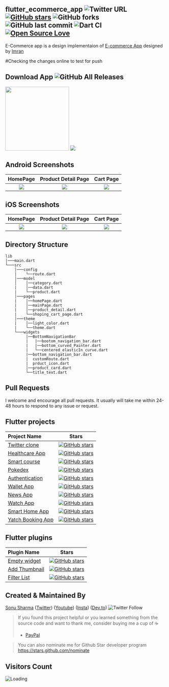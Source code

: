 ## flutter_ecommerce_app ![Twitter URL](https://img.shields.io/twitter/url?style=social&url=https%3A%2F%2Ftwitter.com%2Fthealphamerc) [![GitHub stars](https://img.shields.io/github/stars/Thealphamerc/flutter_ecommerce_app?style=social)](https://github.com/login?return_to=%2FTheAlphamerc%flutter_ecommerce_app) ![GitHub forks](https://img.shields.io/github/forks/TheAlphamerc/flutter_ecommerce_app?style=social) ![GitHub last commit](https://img.shields.io/github/last-commit/Thealphamerc/flutter_ecommerce_app) ![Dart CI](https://github.com/TheAlphamerc/flutter_ecommerce_app/workflows/Dart%20CI/badge.svg) [![Open Source Love](https://badges.frapsoft.com/os/v2/open-source.svg?v=103)](https://github.com/Thealphamerc/flutter_ecommerce_app)

E-Commerce app is a design implementaion of [E-commerce App](https://dribbble.com/shots/10446127-E-commerce-App-Exploration/attachments/2283107?mode=media) designed by [Imran](https://dribbble.com/Saif_Uddin_Imran)

#Checking the changes online to test for push

## Download App ![GitHub All Releases](https://img.shields.io/github/downloads/Thealphamerc/flutter_ecommerce_app/total?color=green)

<a href="https://github.com/TheAlphamerc/flutter_ecommerce_app/releases/download/v1.0.0/app-release.apk"><img src="https://playerzon.com/asset/download.png" width="200"></img></a>
<img src="https://cdn.dribbble.com/users/2432994/screenshots/10446127/media/fa0a9ce348e0bfa18b00ba2240543064.png"  />

## Android Screenshots

|                                                   HomePage                                                   |                                             Product Detail Page                                              |                                                  Cart Page                                                   |
| :----------------------------------------------------------------------------------------------------------: | :----------------------------------------------------------------------------------------------------------: | :----------------------------------------------------------------------------------------------------------: |
| ![](https://github.com/TheAlphamerc/flutter_ecommerce_app/blob/master/screenshots/screenshot_1.jpg?raw=true) | ![](https://github.com/TheAlphamerc/flutter_ecommerce_app/blob/master/screenshots/screenshot_2.jpg?raw=true) | ![](https://github.com/TheAlphamerc/flutter_ecommerce_app/blob/master/screenshots/screenshot_3.jpg?raw=true) |

## iOS Screenshots

|                                                     HomePage                                                     |                                               Product Detail Page                                                |                                                    Cart Page                                                     |
| :--------------------------------------------------------------------------------------------------------------: | :--------------------------------------------------------------------------------------------------------------: | :--------------------------------------------------------------------------------------------------------------: |
| ![](https://github.com/TheAlphamerc/flutter_ecommerce_app/blob/master/screenshots/screenshot_ios_1.png?raw=true) | ![](https://github.com/TheAlphamerc/flutter_ecommerce_app/blob/master/screenshots/screenshot_ios_2.png?raw=true) | ![](https://github.com/TheAlphamerc/flutter_ecommerce_app/blob/master/screenshots/screenshot_ios_3.png?raw=true) |

## Directory Structure

```
lib
│───main.dart
└───src
    │───config
    |    └──route.dart
    │───model
    │    │──category.dart
    |    │──data.dart
    |    └──product.dart
    │───pages
    |    │──homePage.dart
    |    │──mainPage.dart
    |    │──product_detail.dart
    |    └──shoping_cart_page.dart
    │───theme
    |    │──light_color.dart
    |    └──theme.dart
    └───widgets
         │──BottomNavigationBar
         |   |──bootom_navigation_bar.dart
         |   |──bottom_curved_Painter.dart
         |   └──centered_elasticIn_curve.dart
         |──bottom_navigation_bar.dart
         |  customRoute.dart
         |  prduct_icon.dart
         │──product_card.dart
         └──title_text.dart
```

## Pull Requests

I welcome and encourage all pull requests. It usually will take me within 24-48 hours to respond to any issue or request.

## Flutter projects

| Project Name                                                               | Stars                                                                                                                                                                                |
| :------------------------------------------------------------------------- | ------------------------------------------------------------------------------------------------------------------------------------------------------------------------------------ |
| [Twitter clone](https://github.com/TheAlphamerc/flutter_twitter_clone)     | [![GitHub stars](https://img.shields.io/github/stars/Thealphamerc/flutter_twitter_clone?style=social)](https://github.com/login?return_to=%2FTheAlphamerc%flutter_twitter_clone)     |
| [Healthcare App](https://github.com/TheAlphamerc/flutter_healthcare_app)   | [![GitHub stars](https://img.shields.io/github/stars/Thealphamerc/flutter_healthcare_app?style=social)](https://github.com/login?return_to=%2FTheAlphamerc%flutter_healthcare_app)   |
| [Smart course](https://github.com/TheAlphamerc/flutter_smart_course)       | [![GitHub stars](https://img.shields.io/github/stars/Thealphamerc/flutter_smart_course?style=social)](https://github.com/login?return_to=%2FTheAlphamerc%flutter_smart_course)       |
| [Pokedex](https://github.com/TheAlphamerc/flutter_pokedex)                 | [![GitHub stars](https://img.shields.io/github/stars/Thealphamerc/flutter_pokedex?style=social)](https://github.com/login?return_to=%2FTheAlphamerc%flutter_pokedex)                 |
| [Authentication](https://github.com/TheAlphamerc/flutter_login_signup)     | [![GitHub stars](https://img.shields.io/github/stars/Thealphamerc/flutter_login_signup?style=social)](https://github.com/login?return_to=%2FTheAlphamerc%flutter_login_signup)       |
| [Wallet App](https://github.com/TheAlphamerc/flutter_wallet_app)           | [![GitHub stars](https://img.shields.io/github/stars/Thealphamerc/flutter_wallet_app?style=social)](https://github.com/login?return_to=%2FTheAlphamerc%flutter_wallet_app)           |
| [News App](https://github.com/TheAlphamerc/flutter_news_app)               | [![GitHub stars](https://img.shields.io/github/stars/Thealphamerc/flutter_news_app?style=social)](https://github.com/login?return_to=%2FTheAlphamerc%flutter_news_app)               |
| [Watch App](https://github.com/TheAlphamerc/flutter_SoftUI_watchApp)       | [![GitHub stars](https://img.shields.io/github/stars/Thealphamerc/flutter_SoftUI_watchApp?style=social)](https://github.com/login?return_to=%2FTheAlphamerc%flutter_SoftUI_watchApp) |
| [Smart Home App](https://github.com/TheAlphamerc/flutter_smart_home_app)   | [![GitHub stars](https://img.shields.io/github/stars/Thealphamerc/flutter_smart_home_app?style=social)](https://github.com/login?return_to=%2FTheAlphamerc%flutter_smart_home_app)   |
| [Yatch Booking App](https://github.com/TheAlphamerc/flutter_yatch_booking) | [![GitHub stars](https://img.shields.io/github/stars/Thealphamerc/flutter_yatch_booking?style=social)](https://github.com/login?return_to=%2FTheAlphamerc%flutter_yatch_booking)     |

## Flutter plugins

| Plugin Name                                                                   | Stars                                                                                                                                                                                          |
| :---------------------------------------------------------------------------- | ---------------------------------------------------------------------------------------------------------------------------------------------------------------------------------------------- |
| [Empty widget](https://github.com/TheAlphamerc/empty_widget)                  | [![GitHub stars](https://img.shields.io/github/stars/Thealphamerc/empty_widget?style=social)](https://github.com/login?return_to=%2FTheAlphamerc%empty_widget)                                 |
| [Add Thumbnail](https://github.com/TheAlphamerc/flutter_plugin_add_thumbnail) | [![GitHub stars](https://img.shields.io/github/stars/Thealphamerc/flutter_plugin_add_thumbnail?style=social)](https://github.com/login?return_to=%2FTheAlphamerc%flutter_plugin_add_thumbnail) |
| [Filter List](https://github.com/TheAlphamerc/flutter_plugin_filter_list)     | [![GitHub stars](https://img.shields.io/github/stars/Thealphamerc/flutter_plugin_filter_list?style=social)](https://github.com/login?return_to=%2FTheAlphamerc%flutter_plugin_filter_list)     |

## Created & Maintained By

[Sonu Sharma](https://github.com/TheAlphamerc) ([Twitter](https://www.twitter.com/TheAlphamerc)) ([Youtube](https://www.youtube.com/user/sonusharma045sonu/)) ([Insta](https://www.instagram.com/_sonu_sharma__)) ([Dev.to](https://dev.to/thealphamerc))
![Twitter Follow](https://img.shields.io/twitter/follow/thealphamerc?style=social)

> If you found this project helpful or you learned something from the source code and want to thank me, consider buying me a cup of :coffee:
>
> - [PayPal](https://www.paypal.me/TheAlphamerc/)

> You can also nominate me for Github Star developer program
> https://stars.github.com/nominate

## Visitors Count

<img align="left" src = "https://profile-counter.glitch.me/flutter_ecommerce_app/count.svg" alt ="Loading">

